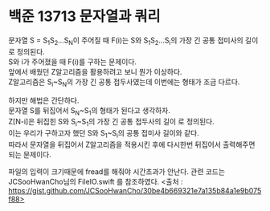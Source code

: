 # 백준 13713 문자열과 쿼리
문자열 S = S<sub>1</sub>S<sub>2</sub>...S<sub>N</sub>이 주어질 때 F(i)는 S와 S<sub>1</sub>S<sub>2</sub>...S<sub>i</sub>의 가장 긴 공통 접미사의 길이로 정의된다.  
S와 i가 주어졌을 때 F(i)를 구하는 문제이다.  
앞에서 배웠던 Z알고리즘을 활용하려고 보니 뭔가 이상하다.  
Z알고리즘은 S<sub>i</sub>~S<sub>N</sub>의 가장 긴 공통 접두사였는데 이번에는 형태가 조금 다르다.  
  
하지만 해법은 간단하다.  
문자열 S를 뒤집어서 S<sub>N</sub>~S<sub>1</sub>의 형태가 된다고 생각하자.  
Z[N-i]은 뒤집힌 S와 S<sub>i</sub>~S<sub>1</sub>의 가장 긴 공통 접두사의 길이 로 정의된다.  
이는 우리가 구하고자 했던 S와 S<sub>1</sub>~S<sub>i</sub>의 공통 접미사 길이와 같다.  
따라서 문자열을 뒤집어서 Z알고리즘을 적용시킨 후에 다시한번 뒤집어서 출력해주면 되는 문제이다.  
  
파일의 입력이 크기때문에 fread를 해줘야 시간초과가 안난다. 관련 코드는 JCSooHwanCho님의 FileIO.swift 를 참조하였다.
<출처 : https://gist.github.com/JCSooHwanCho/30be4b669321e7a135b84a1e9b075f88>
